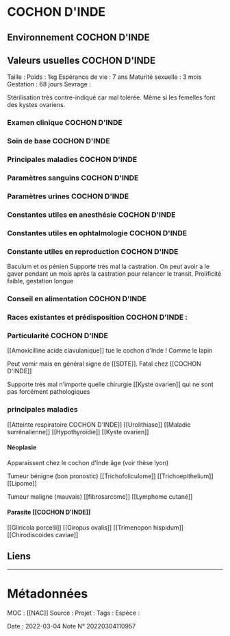 # COCHON D'INDE
## Environnement COCHON D'INDE
## Valeurs usuelles COCHON D'INDE
Taille : 
Poids : 1kg
Espérance de vie : 7 ans 
Maturité sexuelle : 3 mois
Gestation : 68 jours
Sevrage : 

Stérilisation très contre-indiqué car mal tolérée. Même si les femelles font des kystes ovariens.

### Examen clinique COCHON D'INDE

### Soin de base COCHON D'INDE
### Principales maladies COCHON D'INDE
### Paramètres sanguins COCHON D'INDE
### Paramètres urines COCHON D'INDE
### Constantes utiles en anesthésie COCHON D'INDE
### Constantes utiles en ophtalmologie COCHON D'INDE
### Constante utiles en reproduction COCHON D'INDE
Baculum et os pénien 
Supporte très mal la castration. On peut avoir a le gaver pendant un mois après la castration pour relancer le transit.
Prolificité faible, gestation longue

### Conseil en alimentation COCHON D'INDE

### Races existantes et prédisposition COCHON D'INDE :

### Particularité COCHON D'INDE

[[Amoxicilline acide clavulanique]] tue le cochon d'Inde ! Comme le lapin

Peut vomir mais en général signe de [[SDTE]]. Fatal chez [[COCHON D'INDE]]

Supporte très mal n'importe quelle chirurgie
[[Kyste ovarien]] qui ne sont pas forcément pathologiques

### principales maladies
[[Atteinte respiratoire COCHON D'INDE]]
[[Urolithiase]]
[[Maladie surrénalienne]]
[[Hypothyroïdie]]
[[Kyste ovarien]]

#### Néoplasie
Apparaissent chez le cochon d'Inde âge (voir thèse lyon)

Tumeur bénigne (bon pronostic)
[[Trichofoliculome]]
[[Trichoepithelium]]
[[Lipome]]

Tumeur maligne (mauvais)
[[fibrosarcome]]
[[Lymphome cutané]]

#### Parasite [[COCHON D'INDE]]
[[Gliricola porcelli]]
[[Giropus ovalis]]
[[Trimenopon hispidum]]
[[Chirodiscoides caviae]]

## Liens



***

# Métadonnées
MOC : [[NAC]]
Source :
Projet :
Tags : 
	Espèce :
	
Date : 2022-03-04
Note N° 20220304110957